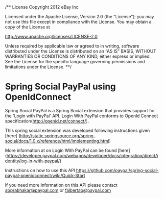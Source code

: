 /** License
Copyright 2012 eBay Inc

Licensed under the Apache License, Version 2.0 (the “License”);
you may not use this file except in compliance with the License.
You may obtain a copy of the License at

http://www.apache.org/licenses/LICENSE-2.0

Unless required by applicable law or agreed to in writing, software
distributed under the License is distributed on an “AS IS” BASIS,
WITHOUT WARRANTIES OR CONDITIONS OF ANY KIND, either express or implied.
See the License for the specific language governing permissions and
limitations under the License.
**/

Spring Social PayPal using OpenIdConnect
==============================================

Spring Social PayPal is a Spring Social extension that provides support for the 'Login with PayPal' API. Login With PayPal conforms to OpenId Connect specification(http://openid.net/connect/).

This spring social extension was developed following instructions given [here] (http://static.springsource.org/spring-social/docs/1.0.x/reference/html/implementing.html) 

More information at on Login With PayPal can be found [here] (https://developer.paypal.com/webapps/developer/docs/integration/direct/identity/log-in-with-paypal/)

Instructions on how to use this API https://github.com/paypal/spring-social-paypal-openidconnect/wiki/Quick-Start

If you need more information on this API please contact abprabhakar@paypal.com or falbertao@paypal.com




